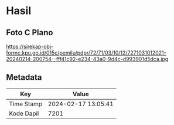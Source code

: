 # Hasil

## Foto C Plano

https://sirekap-obj-formc.kpu.go.id/015c/pemilu/pdpr/72/71/03/10/12/7271031012021-20240214-200754--fff41c92-e234-43a0-9d4c-d993901d5dca.jpg


## Metadata

| Key        | Value               |
| ---------- | ------------------- |
| Time Stamp | 2024-02-17 13:05:41 |
| Kode Dapil | 7201                |




